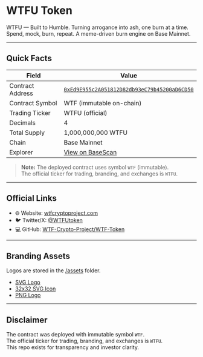 # WTFU Token

WTFU — Built to Humble. Turning arrogance into ash, one burn at a time.  
Spend, mock, burn, repeat. A meme-driven burn engine on Base Mainnet.

---

## Quick Facts

| Field              | Value |
|--------------------|-------|
| Contract Address   | [`0xEd9E955c2A051812D82db93eC79b45200aD6CD50`](https://basescan.org/token/0xEd9E955c2A051812D82db93eC79b45200aD6CD50)
| Contract Symbol    | WTF (immutable on-chain) |
| Trading Ticker     | WTFU (official) |
| Decimals           | 4 |
| Total Supply       | 1,000,000,000 WTFU |
| Chain              | Base Mainnet |
| Explorer           | [View on BaseScan](https://basescan.org/token/0x...) |

> **Note:** The deployed contract uses symbol `WTF` (immutable).  
> The official ticker for trading, branding, and exchanges is `WTFU`.

---

## Official Links

- 🌐 Website: [wtfcryptoproject.com](https://wtfcryptoproject.com)  
- 🐦 Twitter/X: [@WTFUtoken](https://x.com/WTFUtoken)  <!-- update if you pick a different handle -->
- 💻 GitHub: [WTF-Crypto-Project/WTF-Token](https://github.com/WTF-Crypto-Project/WTF-Token)

---

## Branding Assets

Logos are stored in the [/assets](./assets) folder.

- [SVG Logo](./assets/logo_WTFU.svg)  
- [32x32 SVG Icon](./assets/logo_WTFU_32x32.svg)  
- [PNG Logo](./assets/logo_WTFU.png)  

---

## Disclaimer

The contract was deployed with immutable symbol `WTF`.  
The official ticker for trading, branding, and exchanges is `WTFU`.  
This repo exists for transparency and investor clarity.
